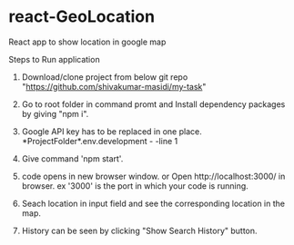 # react-GeoLocation
React app to show location in google map

Steps to Run application
1. Download/clone project from below git repo 
"https://github.com/shivakumar-masidi/my-task"

2. Go to root folder in command promt and Install dependency packages by giving "npm i".

3. Google API key has to be replaced in one place.
\*ProjectFolder*\.env.development - <YOUR API KEY> -line 1

4. Give command 'npm start'.

5. code opens in new browser window. or Open http://localhost:3000/ in browser. ex '3000' is the port in which your code is running.  

6. Seach location in input field and see the corresponding location in the map.

7. History can be seen by clicking "Show Search History" button.

